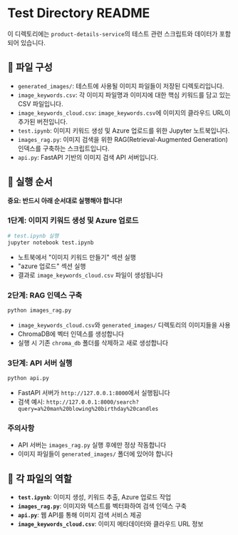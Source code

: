 # Test Directory README

이 디렉토리에는 `product-details-service`의 테스트 관련 스크립트와 데이터가 포함되어 있습니다.

## 📁 파일 구성

*   `generated_images/`: 테스트에 사용될 이미지 파일들이 저장된 디렉토리입니다.
*   `image_keywords.csv`: 각 이미지 파일명과 이미지에 대한 핵심 키워드를 담고 있는 CSV 파일입니다.
*   `image_keywords_cloud.csv`: `image_keywords.csv`에 이미지의 클라우드 URL이 추가된 버전입니다.
*   `test.ipynb`: 이미지 키워드 생성 및 Azure 업로드를 위한 Jupyter 노트북입니다.
*   `images_rag.py`: 이미지 검색을 위한 RAG(Retrieval-Augmented Generation) 인덱스를 구축하는 스크립트입니다.
*   `api.py`: FastAPI 기반의 이미지 검색 API 서버입니다.

## 🚀 실행 순서

**중요: 반드시 아래 순서대로 실행해야 합니다!**

### 1단계: 이미지 키워드 생성 및 Azure 업로드
```bash
# test.ipynb 실행
jupyter notebook test.ipynb
```
- 노트북에서 "이미지 키워드 만들기" 섹션 실행
- "azure 업로드" 섹션 실행
- 결과로 `image_keywords_cloud.csv` 파일이 생성됩니다

### 2단계: RAG 인덱스 구축
```bash
python images_rag.py
```
- `image_keywords_cloud.csv`와 `generated_images/` 디렉토리의 이미지들을 사용
- ChromaDB에 벡터 인덱스를 생성합니다
- 실행 시 기존 `chroma_db` 폴더를 삭제하고 새로 생성합니다

### 3단계: API 서버 실행
```bash
python api.py
```
- FastAPI 서버가 `http://127.0.0.1:8000`에서 실행됩니다
- 검색 예시: `http://127.0.0.1:8000/search?query=a%20man%20blowing%20birthday%20candles`



### 주의사항
- API 서버는 `images_rag.py` 실행 후에만 정상 작동합니다
- 이미지 파일들이 `generated_images/` 폴더에 있어야 합니다

## 🔧 각 파일의 역할

- **`test.ipynb`**: 이미지 생성, 키워드 추출, Azure 업로드 작업
- **`images_rag.py`**: 이미지와 텍스트를 벡터화하여 검색 인덱스 구축
- **`api.py`**: 웹 API를 통해 이미지 검색 서비스 제공
- **`image_keywords_cloud.csv`**: 이미지 메타데이터와 클라우드 URL 정보

